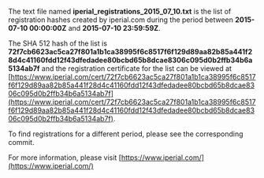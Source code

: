 The text file named **iperial_registrations_2015_07_10.txt** is the list of registration hashes created by iperial.com during the period between **2015-07-10 00:00:00Z** and **2015-07-10 23:59:59Z**.

The SHA 512 hash of the list is **72f7cb6623ac5ca27f801a1b1ca38995f6c8517f6f129d89aa82b85a441f28d4c41160fdd12f43dfedadee80bcbd65b8dcae8306c095d0b2ffb34b6a5134ab7f** and the registration certificate for the list can be viewed at [https://www.iperial.com/cert/72f7cb6623ac5ca27f801a1b1ca38995f6c8517f6f129d89aa82b85a441f28d4c41160fdd12f43dfedadee80bcbd65b8dcae8306c095d0b2ffb34b6a5134ab7f](https://www.iperial.com/cert/72f7cb6623ac5ca27f801a1b1ca38995f6c8517f6f129d89aa82b85a441f28d4c41160fdd12f43dfedadee80bcbd65b8dcae8306c095d0b2ffb34b6a5134ab7f).

To find registrations for a different period, please see the corresponding commit.

For more information, please visit [https://www.iperial.com/](https://www.iperial.com/)
